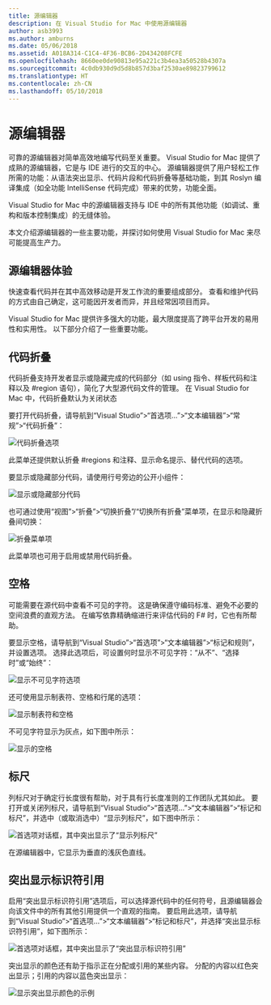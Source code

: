 ```yaml
---
title: 源编辑器
description: 在 Visual Studio for Mac 中使用源编辑器
author: asb3993
ms.author: amburns
ms.date: 05/06/2018
ms.assetid: A018A314-C1C4-4F36-BCB6-2D434208FCFE
ms.openlocfilehash: 8660ee0de90813e95a221c3b4ea3a50528b4307a
ms.sourcegitcommit: 4c0db930d9d5d8b857d3baf2530ae89823799612
ms.translationtype: HT
ms.contentlocale: zh-CN
ms.lasthandoff: 05/10/2018
---
```

# <a name="source-editor"></a>源编辑器

可靠的源编辑器对简单高效地编写代码至关重要。 Visual Studio for Mac 提供了成熟的源编辑器，它是与 IDE 进行的交互的中心。 源编辑器提供了用户轻松工作所需的功能：从语法突出显示、代码片段和代码折叠等基础功能，到其 Roslyn 编译集成（如全功能 IntelliSense 代码完成）带来的优势，功能全面。

Visual Studio for Mac 中的源编辑器支持与 IDE 中的所有其他功能（如调试、重构和版本控制集成）的无缝体验。

本文介绍源编辑器的一些主要功能，并探讨如何使用 Visual Studio for Mac 来尽可能提高生产力。

## <a name="the-source-editor-experience"></a>源编辑器体验

快速查看代码并在其中高效移动是开发工作流的重要组成部分。 查看和维护代码的方式由自己确定，这可能因开发者而异，并且经常因项目而异。

Visual Studio for Mac 提供许多强大的功能，最大限度提高了跨平台开发的易用性和实用性。 以下部分介绍了一些重要功能。

## <a name="code-folding"></a>代码折叠

代码折叠支持开发者显示或隐藏完成的代码部分（如 using 指令、样板代码和注释以及 #region 语句），简化了大型源代码文件的管理。 在 Visual Studio for Mac 中，代码折叠默认为关闭状态

要打开代码折叠，请导航到“Visual Studio”>“首选项...”>“文本编辑器”>“常规”>“代码折叠”：

![代码折叠选项](media/source-editor-image1.png)

此菜单还提供默认折叠 #regions 和注释、显示命名提示、替代代码的选项。

要显示或隐藏部分代码，请使用行号旁边的公开小组件：

 ![显示或隐藏部分代码](media/source-editor-image2.png)

也可通过使用“视图”>“折叠”>“切换折叠”/“切换所有折叠”菜单项，在显示和隐藏折叠间切换：

 ![折叠菜单项](media/source-editor-image19.png)

此菜单项也可用于启用或禁用代码折叠。

## <a name="white-space"></a>空格

可能需要在源代码中查看不可见的字符。 这是确保遵守编码标准、避免不必要的空间浪费的直观方法。 在编写依靠精确缩进行来评估代码的 F# 时，它也有所帮助。

要显示空格，请导航到“Visual Studio”>“首选项”>“文本编辑器”>“标记和规则”，并设置选项。 选择此选项后，可设置何时显示不可见字符：“从不”、“选择时”或“始终”：

 ![显示不可见字符选项](media/source-editor-image3.png)

还可使用显示制表符、空格和行尾的选项：

 ![显示制表符和空格](media/source-editor-image4.png)

 不可见字符显示为灰点，如下图中所示：

 ![显示的空格](media/source-editor-image22.png)

## <a name="ruler"></a>标尺

列标尺对于确定行长度很有帮助，对于具有行长度准则的工作团队尤其如此。 要打开或关闭列标尺，请导航到“Visual Studio”>“首选项...”>“文本编辑器”>“标记和标尺”，并选中（或取消选中）“显示列标尺”，如下图中所示：

 ![首选项对话框，其中突出显示了“显示列标尺”](media/source-editor-image5.png)

 在源编辑器中，它显示为垂直的浅灰色直线。

## <a name="highlight-identifier-references"></a>突出显示标识符引用

启用“突出显示标识符引用”选项后，可以选择源代码中的任何符号，且源编辑器会向该文件中的所有其他引用提供一个直观的指南。 要启用此选项，请导航到“Visual Studio”>“首选项...”>“文本编辑器”>“标记和标尺”，并选择“突出显示标识符引用”，如下图所示：

![首选项对话框，其中突出显示了“突出显示标识符引用”](media/source-editor-image6.png)

突出显示的颜色还有助于指示正在分配或引用的某些内容。 分配的内容以红色突出显示；引用的内容以蓝色突出显示：

![显示突出显示颜色的示例](media/source-editor-image7.png)